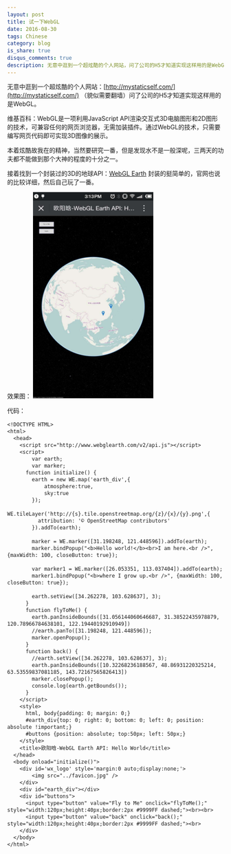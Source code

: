 ```yaml
---
layout: post
title: 试一下WebGL
date: 2016-08-30
tags: Chinese
category: blog
is_share: true
disqus_comments: true
description: 无意中逛到一个超炫酷的个人网站，问了公司的H5才知道实现这样用的是WebGL。
---
```

无意中逛到一个超炫酷的个人网站：[http://mystaticself.com/](http://mystaticself.com/) （貌似需要翻墙）问了公司的H5才知道实现这样用的是WebGL。

维基百科：WebGL是一项利用JavaScript API渲染交互式3D电脑图形和2D图形的技术，可兼容任何的网页浏览器，无需加装插件。通过WebGL的技术，只需要编写网页代码即可实现3D图像的展示。

本着炫酷故我在的精神，当然要研究一番，但是发现水不是一般深呢，三两天的功夫都不能做到那个大神的程度的十分之一。

接着找到一个封装过的3D的地球API：[WebGL Earth](http://www.webglearth.org/) 封装的挺简单的，官网也说的比较详细，然后自己玩了一番。

效果图：
<img src="/res/world.jpg" width="280" height="480"/>

代码：

	<!DOCTYPE HTML>
	<html>
	  <head>
	    <script src="http://www.webglearth.com/v2/api.js"></script>
	    <script>
	    	var earth;
	    	var marker;
	      function initialize() {
	        earth = new WE.map('earth_div',{
	        	atmosphere:true,
	        	sky:true
	        });
	        WE.tileLayer('http://{s}.tile.openstreetmap.org/{z}/{x}/{y}.png',{
	          attribution: '© OpenStreetMap contributors'
	        }).addTo(earth);

			marker = WE.marker([31.198248, 121.448596]).addTo(earth);
	        marker.bindPopup("<b>Hello world!</b><br>I am here.<br />", {maxWidth: 100, closeButton: true});

	        var marker1 = WE.marker([26.053351, 113.037404]).addTo(earth);
	        marker1.bindPopup("<b>where I grow up.<br />", {maxWidth: 100, closeButton: true});

	        earth.setView([34.262278, 103.628637], 3);
	      }
	      function flyToMe() {
	        earth.panInsideBounds([31.056144060646687, 31.38522435978879, 120.78966784638101, 122.19440192910949])
	        //earth.panTo([31.198248, 121.448596]);
	        marker.openPopup();
	      }
	      function back() {
	      	//earth.setView([34.262278, 103.628637], 3);
	      	earth.panInsideBounds([10.32268236188567, 48.86931220325214, 63.53559837081185, 143.72167565826413])
	      	marker.closePopup();
	      	console.log(earth.getBounds());
	      }
	    </script>
	    <style>
	      html, body{padding: 0; margin: 0;}
	      #earth_div{top: 0; right: 0; bottom: 0; left: 0; position: absolute !important;}
	      #buttons {position: absolute; top:50px; left: 50px;}
	    </style>
	    <title>欧阳晗-WebGL Earth API: Hello World</title>
	  </head>
	  <body onload="initialize()">
	  	<div id='wx_logo' style='margin:0 auto;display:none;'>
	    	<img src="../favicon.jpg" />
		</div>
	    <div id="earth_div"></div>
	    <div id="buttons">
	      <input type="button" value="Fly to Me" onclick="flyToMe();" style="width:120px;height:40px;border:2px #9999FF dashed;"><br><br>
	      <input type="button" value="back" onclick="back();" style="width:120px;height:40px;border:2px #9999FF dashed;"><br>
	    </div>
	  </body>
	</html>
